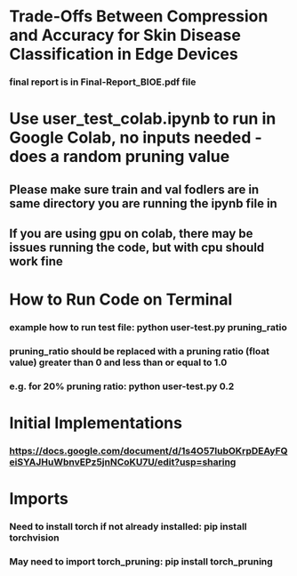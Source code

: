 # Trade-Offs Between Compression and Accuracy for Skin Disease Classification in Edge Devices
### final report is in Final-Report_BIOE.pdf file

# Use user_test_colab.ipynb to run in Google Colab, no inputs needed - does a random pruning value
## Please make sure train and val fodlers are in same directory you are running the ipynb file in
## If you are using gpu on colab, there may be issues running the code, but with cpu should work fine

# How to Run Code on Terminal
### example how to run test file: python user-test.py pruning_ratio
### pruning_ratio should be replaced with a pruning ratio (float value) greater than 0 and less than or equal to 1.0
### e.g. for 20% pruning ratio: python user-test.py 0.2 

# Initial Implementations
### https://docs.google.com/document/d/1s4O57IubOKrpDEAyFQeiSYAJHuWbnvEPz5jnNCoKU7U/edit?usp=sharing

# Imports
### Need to install torch if not already installed: pip install torchvision
### May need to import torch_pruning: pip install torch_pruning
